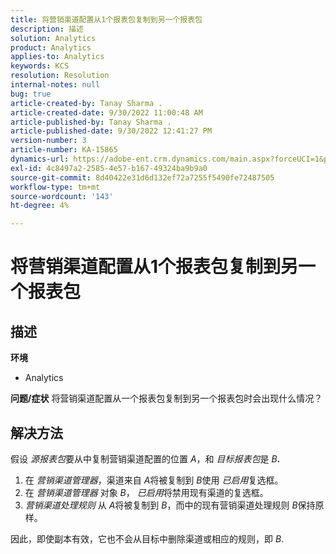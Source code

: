 ```yaml
---
title: 将营销渠道配置从1个报表包复制到另一个报表包
description: 描述
solution: Analytics
product: Analytics
applies-to: Analytics
keywords: KCS
resolution: Resolution
internal-notes: null
bug: true
article-created-by: Tanay Sharma .
article-created-date: 9/30/2022 11:00:48 AM
article-published-by: Tanay Sharma .
article-published-date: 9/30/2022 12:41:27 PM
version-number: 3
article-number: KA-15865
dynamics-url: https://adobe-ent.crm.dynamics.com/main.aspx?forceUCI=1&pagetype=entityrecord&etn=knowledgearticle&id=1c0d961e-af40-ed11-9db1-0022480868ff
exl-id: 4c8497a2-2585-4e57-b167-49324ba9b9a0
source-git-commit: 8d40422e31d6d132ef72a7255f5490fe72487505
workflow-type: tm+mt
source-wordcount: '143'
ht-degree: 4%

---
```


# 将营销渠道配置从1个报表包复制到另一个报表包

## 描述

<b>环境</b>
- Analytics



<b>问题/症状</b>
将营销渠道配置从一个报表包复制到另一个报表包时会出现什么情况？


## 解决方法


假设 *源报表包*&#x200B;要从中复制营销渠道配置的位置 *A*，和 *目标报表包*&#x200B;是 *B<b>*.</b>

1. 在 *营销渠道管理器*，渠道来自 *A*&#x200B;将被复制到 *B*&#x200B;使用 *已启用*&#x200B;复选框。
2. 在 *营销渠道管理器* 对象 *B*， *已启用*&#x200B;将禁用现有渠道的复选框。
3. *营销渠道处理规则* 从 *A*&#x200B;将被复制到 *B*，而中的现有营销渠道处理规则 *B*&#x200B;保持原样。


因此，即使副本有效，它也不会从目标中删除渠道或相应的规则，即 *B*.
